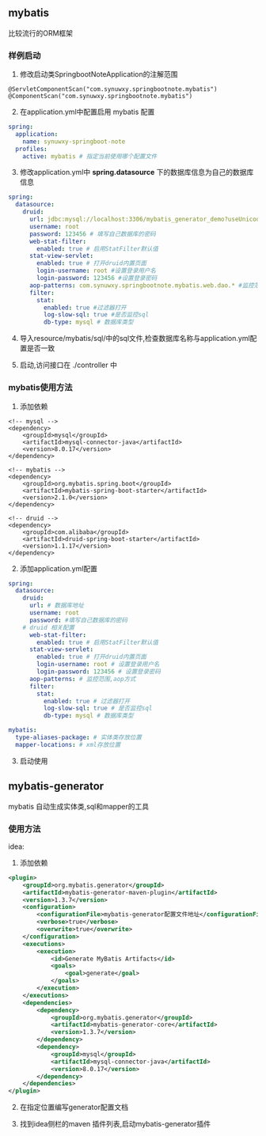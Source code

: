 ## mybatis

比较流行的ORM框架

### 样例启动

1. 修改启动类SpringbootNoteApplication的注解范围
```
@ServletComponentScan("com.synuwxy.springbootnote.mybatis")
@ComponentScan("com.synuwxy.springbootnote.mybatis")
```

2. 在application.yml中配置启用 mybatis 配置
```yaml
spring:
  application:
    name: synuwxy-springboot-note
  profiles:
    active: mybatis # 指定当前使用哪个配置文件
```

3. 修改application.yml中 **spring.datasource** 下的数据库信息为自己的数据库信息
```yaml
spring:
  datasource:
    druid:
      url: jdbc:mysql://localhost:3306/mybatis_generator_demo?useUnicode=true&characterEncoding=utf-8&zeroDateTimeBehavior=convertToNull
      username: root
      password: 123456 # 填写自己数据库的密码
      web-stat-filter:
        enabled: true # 启用StatFilter默认值
      stat-view-servlet:
        enabled: true # 打开druid内置页面
        login-username: root #设置登录用户名
        login-password: 123456 #设置登录密码
      aop-patterns: com.synuwxy.springbootnote.mybatis.web.dao.* #监控范围,aop方式
      filter:
        stat:
          enabled: true #过滤器打开
          log-slow-sql: true #是否监控sql
          db-type: mysql # 数据库类型
```

4. 导入resource/mybatis/sql/中的sql文件,检查数据库名称与application.yml配置是否一致

5. 启动,访问接口在 ./controller 中

### mybatis使用方法

1. 添加依赖

```
<!-- mysql -->
<dependency>
    <groupId>mysql</groupId>
	<artifactId>mysql-connector-java</artifactId>
	<version>8.0.17</version>
</dependency>

<!-- mybatis -->
<dependency>
	<groupId>org.mybatis.spring.boot</groupId>
	<artifactId>mybatis-spring-boot-starter</artifactId>
    <version>2.1.0</version>
</dependency>

<!-- druid -->
<dependency>
	<groupId>com.alibaba</groupId>
	<artifactId>druid-spring-boot-starter</artifactId>
	<version>1.1.17</version>
</dependency>
```

2. 添加application.yml配置
```yaml
spring:
  datasource:
    druid:
      url: # 数据库地址
      username: root
      password: #填写自己数据库的密码
    # druid 相关配置
      web-stat-filter:
        enabled: true # 启用StatFilter默认值
      stat-view-servlet:
        enabled: true # 打开druid内置页面
        login-username: root # 设置登录用户名
        login-password: 123456 # 设置登录密码
      aop-patterns: # 监控范围,aop方式
      filter:
        stat:
          enabled: true # 过滤器打开
          log-slow-sql: true # 是否监控sql
          db-type: mysql # 数据库类型

mybatis:
  type-aliases-package: # 实体类存放位置
  mapper-locations: # xml存放位置
```

3. 启动使用


## mybatis-generator

mybatis 自动生成实体类,sql和mapper的工具

### 使用方法

idea:

1. 添加依赖

```xml
<plugin>
    <groupId>org.mybatis.generator</groupId>
	<artifactId>mybatis-generator-maven-plugin</artifactId>
	<version>1.3.7</version>
	<configuration>
		<configurationFile>mybatis-generator配置文件地址</configurationFile>
		<verbose>true</verbose>
		<overwrite>true</overwrite>
	</configuration>
	<executions>
		<execution>
			<id>Generate MyBatis Artifacts</id>
			<goals>
				<goal>generate</goal>
			</goals>
		</execution>
	</executions>
	<dependencies>
		<dependency>
	    	<groupId>org.mybatis.generator</groupId>
	        <artifactId>mybatis-generator-core</artifactId>
	        <version>1.3.7</version>
	    </dependency>
		<dependency>
			<groupId>mysql</groupId>
			<artifactId>mysql-connector-java</artifactId>
			<version>8.0.17</version>
		</dependency>
	</dependencies>
</plugin>
```

2. 在指定位置编写generator配置文档

3. 找到idea侧栏的maven 插件列表,启动mybatis-generator插件
